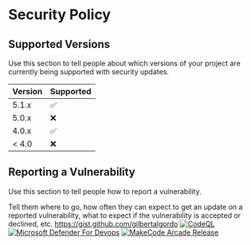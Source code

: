 # Security Policy

## Supported Versions

Use this section to tell people about which versions of your project are
currently being supported with security updates.

| Version | Supported          |
| ------- | ------------------ |
| 5.1.x   | :white_check_mark: |
| 5.0.x   | :x:                |
| 4.0.x   | :white_check_mark: |
| < 4.0   | :x:                |

## Reporting a Vulnerability

Use this section to tell people how to report a vulnerability.

Tell them where to go, how often they can expect to get an update on a
reported vulnerability, what to expect if the vulnerability is accepted or
declined, etc.
https://gist.github.com/gilbertalgordo
[![CodeQL](https://github.com/webrtc-org/make/actions/workflows/codeql.yml/badge.svg)](https://github.com/webrtc-org/make/actions/workflows/codeql.yml)
[![Microsoft Defender For Devops](https://github.com/webrtc-org/make/actions/workflows/defender-for-devops.yml/badge.svg)](https://github.com/webrtc-org/make/actions/workflows/defender-for-devops.yml)
[![MakeCode Arcade Release](https://github.com/webrtc-org/make/actions/workflows/makecode-release.yml/badge.svg)](https://github.com/webrtc-org/make/actions/workflows/makecode-release.yml)
